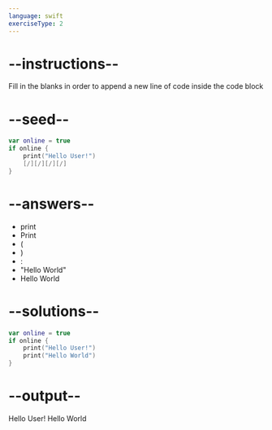 ```yaml
---
language: swift
exerciseType: 2
---
```


# --instructions--

Fill in the blanks in order to append a new line of code inside the code block

# --seed--

```swift
var online = true
if online {
    print("Hello User!")
    [/][/][/][/]
}
```

# --answers--

- print
- Print
- (
- )
- :
- "Hello World"
- Hello World

# --solutions--

```swift
var online = true
if online {
    print("Hello User!")
    print("Hello World")
}
```

# --output--

Hello User!
Hello World
